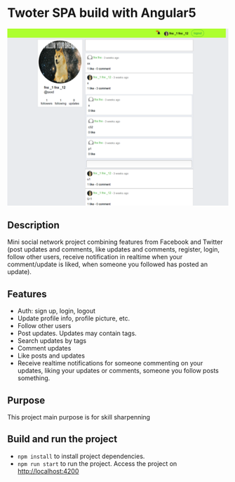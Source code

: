 # Twoter SPA build with Angular5

![Screenshot](images/demo1.png)

## Description

Mini social network project combining features from Facebook and Twitter (post updates and comments, like updates and comments, register, login, follow other users, receive notification in realtime when your comment/update is liked, when someone you followed has posted an update).

## Features

- Auth: sign up, login, logout
- Update profile info, profile picture, etc.
- Follow other users
- Post updates. Updates may contain tags.
- Search updates by tags
- Comment updates
- Like posts and updates
- Receive realtime notifications for someone commenting on your updates, liking your updates or comments, someone you follow posts something. 

## Purpose

This project main purpose is for skill sharpenning

## Build and run the project

 - `npm install` to install project dependencies.
 - `npm run start` to run the project. Access the project on [http://localhost:4200](http://localhost:4200)
